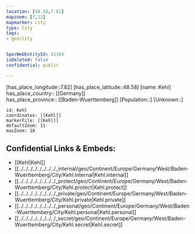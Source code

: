 ```yaml
---
location: [48.58,7.82] 
mapzoom: [7,12] 
mapmarker: city 
type: City
tags:
- geo/City


SpocWebEntityId: 31369
isDeleted: false
confidential: public

---
```

[has_place_longitude::7.82] 
[has_place_latitude::48.58] 
[name::Kehl] 
has_place_country:: [[Germany]]  
has_place_province:: [[Baden-Wuerttemberg]] 
[Population::] 
[Unknown::] 


```leaflet
id: Kehl
coordinates: [[Kehl]] 
markerFile: [[Kehl]] 
defaultZoom: 11 
maxZoom: 18
```


## Confidential Links & Embeds: 
- [[Kehl|Kehl]]  
- [[../../../../../../../../_internal/geo/Continent/Europe/Germany/West/Baden-Wuerttemberg/City/Kehl.internal|Kehl.internal]] 
- [[../../../../../../../../_protect/geo/Continent/Europe/Germany/West/Baden-Wuerttemberg/City/Kehl.protect|Kehl.protect]] 
- [[../../../../../../../../_private/geo/Continent/Europe/Germany/West/Baden-Wuerttemberg/City/Kehl.private|Kehl.private]] 
- [[../../../../../../../../_personal/geo/Continent/Europe/Germany/West/Baden-Wuerttemberg/City/Kehl.personal|Kehl.personal]] 
- [[../../../../../../../../_secret/geo/Continent/Europe/Germany/West/Baden-Wuerttemberg/City/Kehl.secret|Kehl.secret]] 
